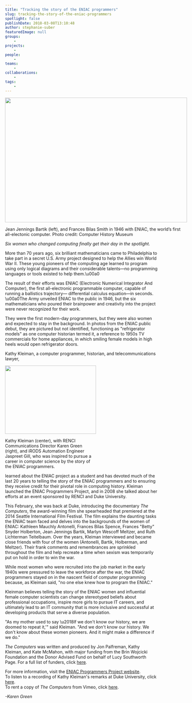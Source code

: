 ```yaml
---
title: "Tracking the story of the ENIAC programmers"
slug: tracking-the-story-of-the-eniac-programmers
spotlight: false
publishDate: 2018-03-08T13:10:48
author: stephanie-suber
featuredImage: null
groups:
    - 
projects:
    - 
people:
    - 
teams: 
    - 
collaborations:
    - 
tags:
    - 
---
```

<div id="attachment_17445" class="wp-caption aligncenter" style="width: 600px"><img class="wp-image-17445 size-full" src="https://renci.org/wp-content/uploads/2018/03/ENIAC.jpg" alt="" width="600" height="411" srcset="https://renci.org/wp-content/uploads/2018/03/ENIAC.jpg 600w, https://renci.org/wp-content/uploads/2018/03/ENIAC-300x206.jpg 300w" sizes="(max-width: 600px) 100vw, 600px" /></p>
<p class="wp-caption-text">Jean Jennings Bartik (left), and Frances Bilas Smith in 1946 with ENIAC, the world&#8217;s first all-electonic computer. Photo credit: Computer History Museum</p>
</div>
<p><em>Six women who changed computing finally get their day in the spotlight.</em></p>
<p>More than 70 years ago, six brilliant mathematicians came to Philadelphia to take part in a secret U.S. Army project designed to help the Allies win World War II. These young pioneers of the computing age learned to program using only logical diagrams and their considerable talents&mdash;no programming languages or tools existed to help them.\u00a0<!--more--></p>
<p>The result of their efforts was ENIAC (Electronic Numerical Integrator And Computer), the first all-electronic programmable computer, capable of running a ballistics trajectory&mdash; differential calculus equation&mdash;in seconds. \u00a0The Army unveiled ENIAC to the public in 1946, but the six mathematicians who poured their brainpower and creativity into the project were never recognized for their work.</p>
<p>They were the first modern-day programmers, but they were also women and expected to stay in the background. In photos from the ENIAC public debut, they are pictured but not identified, functioning as "refrigerator models" as one computer historian termed it, a reference to 1950s TV commercials for home appliances, in which smiling female models in high heels would open refrigerator doors.</p>
<p>Kathy Kleiman, a computer programmer, historian, and telecommunications lawyer,</p>
<div id="attachment_17447" class="wp-caption alignright" style="width: 300px"><img class="size-medium wp-image-17447" src="https://renci.org/wp-content/uploads/2018/03/IMG_0725-300x225.jpg" alt="" width="300" height="225" srcset="https://renci.org/wp-content/uploads/2018/03/IMG_0725-300x225.jpg 300w, https://renci.org/wp-content/uploads/2018/03/IMG_0725-768x576.jpg 768w, https://renci.org/wp-content/uploads/2018/03/IMG_0725-1024x768.jpg 1024w, https://renci.org/wp-content/uploads/2018/03/IMG_0725-640x480.jpg 640w" sizes="(max-width: 300px) 100vw, 300px" /></p>
<p class="wp-caption-text">Kathy Kleiman (center), with RENCI Communications Director Karen Green (right), and iRODS Automation Engineer Jaspreet Gill, who was inspired to pursue a career in computer science by the story of the ENIAC programmers.</p>
</div>
<p>learned about the ENIAC project as a student and has devoted much of the last 20 years to telling the story of the ENIAC programmers and to ensuring they receive credit for their pivotal role in computing history. Kleiman launched the ENIAC Programmers Project, and in 2008 she talked about her efforts at an event sponsored by RENCI and Duke University.</p>
<p>This February, she was back at Duke, introducing the documentary <em>The Computers</em>, the award-winning film she spearheaded that premiered at the 2014 Seattle International Film Festival. The film explains the daunting tasks the ENIAC team faced and delves into the backgrounds of the women of ENIAC: Kathleen Mauchly Antonelli, Frances Bilas Spence, Frances "Betty" Snyder Holberton, Jean Jennings Bartik, Marlyn Wescoff Meltzer, and Ruth Lichterman Teitelbaum. Over the years, Kleiman interviewed and became close friends with four of the women (Antonelli, Bartik, Holberman, and Meltzer). Their frank comments and remembrances are sprinkled throughout the film and help recreate a time when sexism was temporarily put on hold in order to win the war.</p>
<p>While most women who were recruited into the job market in the early 1940s were pressured to leave the workforce after the war, the ENIAC programmers stayed on in the nascent field of computer programming because, as Kleiman said, "no one else knew how to program the ENIAC."</p>
<p>Kleinman believes telling the story of the ENIAC women and influential female computer scientists can change stereotyped beliefs about professional occupations, inspire more girls to pursue IT careers, and ultimately lead to an IT community that is more inclusive and successful at developing products that serve a diverse population.</p>
<p>"As my mother used to say \u2018If we don't know our history, we are doomed to repeat it,'" said Kleiman. "And we don't know our history. We don't know about these women pioneers. And it might make a difference if we do."</p>
<p><em>The Computers</em> was written and produced by Jon Palfreman, Kathy Kleiman, and Kate McMahon, with major funding from the Brin Wojcicki Foundation and the Donor Advised Fund on behalf of Lucy Southworth Page. For a full list of funders, click <a href="http://eniacprogrammers.org/documentary-info/credits-sponsors/full-funder-credits/">here</a><em>.</em></p>
<p>For more information, visit the <a href="http://eniacprogrammers.org/">ENIAC Programmers Project website</a>.<br />
To listen to a recording of Kathy Kleiman's remarks at Duke University, click <a href="https://sites.duke.edu/training/2018/03/05/shaking_up_computer_history_followup/">here</a>.<br />
To rent a copy of <em>The Computers</em> from Vimeo, click <a href="https://vimeo.com/ondemand/eniac6">here</a>.</p>
<p><em>-Karen Green</em></p>
<!-- AddThis Advanced Settings generic via filter on the_content --><!-- AddThis Share Buttons generic via filter on the_content -->
